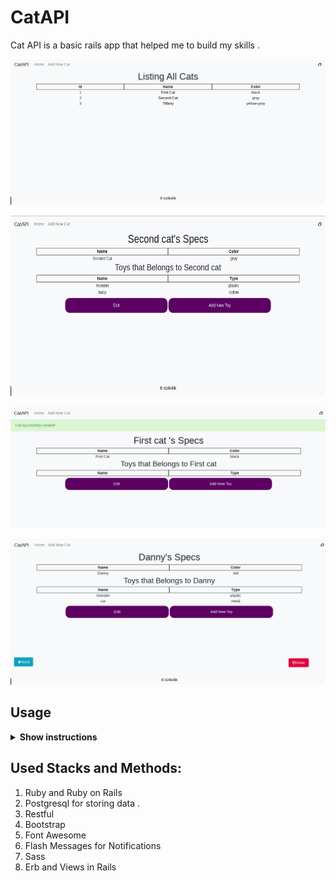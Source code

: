 # CatAPI

Cat API is a basic rails app that helped me to build my skills .

<p align="center">
  <img src="./app/assets/images/3.png" alt="cat api by  rizikolik" width="738">
</p>

<p align="center">
<img src="./app/assets/images/2.png" width="686" height="289">
</p>

<p align="center">
  <img src="./app/assets/images/4.png"  width="650">
</p>
<p align="center">
  <img src="./app/assets/images/5.png"  width="650">
</p>

## Usage

<details><summary><b>Show instructions</b></summary>

1. Install the the app:

   ```sh
   $ bundle install
   ```

2) How to see project:

   ```sh
   $ bundle exec rails s
   go to localhost of your machine
   ```

</details>

## Used Stacks and Methods:

1. Ruby and Ruby on Rails
2. Postgresql for storing data .
3. Restful
4. Bootstrap
5. Font Awesome
6. Flash Messages for Notifications
7. Sass
8. Erb and Views in Rails
